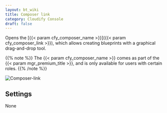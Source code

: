 ```yaml
---
layout: bt_wiki
title: Composer link
category: Cloudify Console
draft: false
---
```

Opens the [{{< param cfy_composer_name >}}]({{< param cfy_composer_link >}}), which allows creating blueprints with a graphical drag-and-drop tool. 

{{% note %}}
The {{< param cfy_composer_name >}} comes as part of the {{< param mgr_premium_title >}}, and is only available for users with certain roles.
{{% /note %}}

![Composer-link]( /images/ui/widgets/composer-link.png )


## Settings

None
